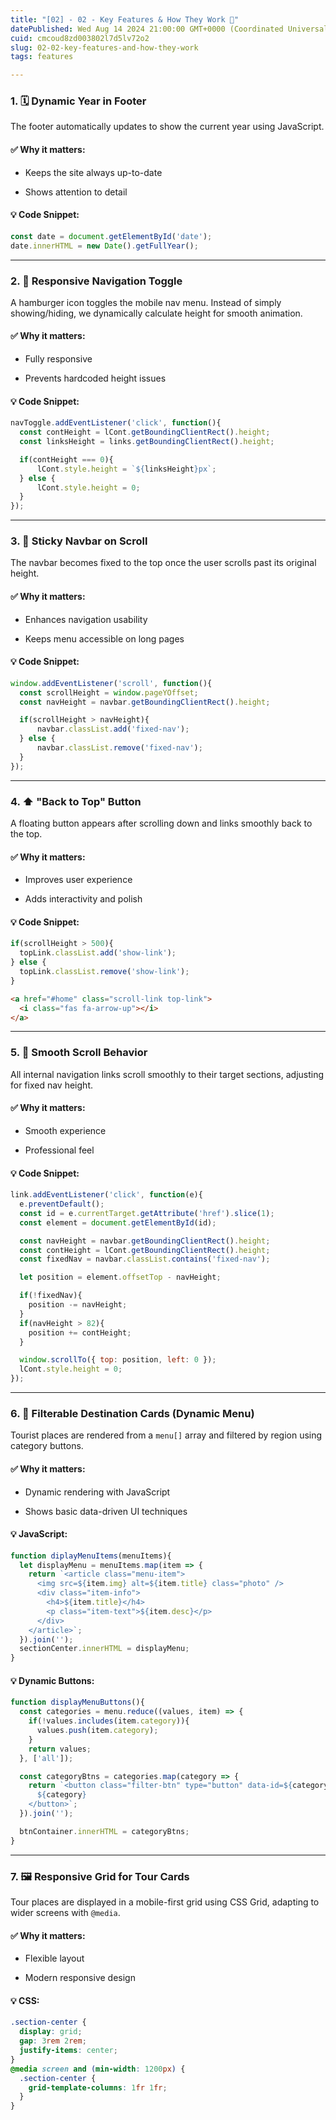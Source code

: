 ```yaml
---
title: "[02] - 02 - Key Features & How They Work 🚀"
datePublished: Wed Aug 14 2024 21:00:00 GMT+0000 (Coordinated Universal Time)
cuid: cmcoud8zd003802l7d5lv72o2
slug: 02-02-key-features-and-how-they-work
tags: features

---
```


### 1\. 🗓️ **Dynamic Year in Footer**

The footer automatically updates to show the current year using JavaScript.

#### ✅ Why it matters:

* Keeps the site always up-to-date
    
* Shows attention to detail
    

#### 💡 Code Snippet:

```js
const date = document.getElementById('date');
date.innerHTML = new Date().getFullYear();
```

---

### 2\. 🍔 **Responsive Navigation Toggle**

A hamburger icon toggles the mobile nav menu. Instead of simply showing/hiding, we dynamically calculate height for smooth animation.

#### ✅ Why it matters:

* Fully responsive
    
* Prevents hardcoded height issues
    

#### 💡 Code Snippet:

```js
navToggle.addEventListener('click', function(){
  const contHeight = lCont.getBoundingClientRect().height;
  const linksHeight = links.getBoundingClientRect().height;

  if(contHeight === 0){
      lCont.style.height = `${linksHeight}px`;
  } else {
      lCont.style.height = 0;
  }
});
```

---

### 3\. 📌 **Sticky Navbar on Scroll**

The navbar becomes fixed to the top once the user scrolls past its original height.

#### ✅ Why it matters:

* Enhances navigation usability
    
* Keeps menu accessible on long pages
    

#### 💡 Code Snippet:

```js
window.addEventListener('scroll', function(){
  const scrollHeight = window.pageYOffset;
  const navHeight = navbar.getBoundingClientRect().height;

  if(scrollHeight > navHeight){
      navbar.classList.add('fixed-nav');
  } else {
      navbar.classList.remove('fixed-nav');
  }
});
```

---

### 4\. ⬆️ **"Back to Top" Button**

A floating button appears after scrolling down and links smoothly back to the top.

#### ✅ Why it matters:

* Improves user experience
    
* Adds interactivity and polish
    

#### 💡 Code Snippet:

```js
if(scrollHeight > 500){
  topLink.classList.add('show-link');
} else {
  topLink.classList.remove('show-link');
}
```

```html
<a href="#home" class="scroll-link top-link">
  <i class="fas fa-arrow-up"></i>
</a>
```

---

### 5\. 🎯 **Smooth Scroll Behavior**

All internal navigation links scroll smoothly to their target sections, adjusting for fixed nav height.

#### ✅ Why it matters:

* Smooth experience
    
* Professional feel
    

#### 💡 Code Snippet:

```js
link.addEventListener('click', function(e){
  e.preventDefault();
  const id = e.currentTarget.getAttribute('href').slice(1);
  const element = document.getElementById(id);

  const navHeight = navbar.getBoundingClientRect().height;
  const contHeight = lCont.getBoundingClientRect().height;
  const fixedNav = navbar.classList.contains('fixed-nav');

  let position = element.offsetTop - navHeight;

  if(!fixedNav){
    position -= navHeight;
  }
  if(navHeight > 82){
    position += contHeight;
  }

  window.scrollTo({ top: position, left: 0 });
  lCont.style.height = 0;
});
```

---

### 6\. 🧭 **Filterable Destination Cards (Dynamic Menu)**

Tourist places are rendered from a `menu[]` array and filtered by region using category buttons.

#### ✅ Why it matters:

* Dynamic rendering with JavaScript
    
* Shows basic data-driven UI techniques
    

#### 💡 JavaScript:

```js
function diplayMenuItems(menuItems){
  let displayMenu = menuItems.map(item => {
    return `<article class="menu-item">
      <img src=${item.img} alt=${item.title} class="photo" />
      <div class="item-info">
        <h4>${item.title}</h4>
        <p class="item-text">${item.desc}</p>
      </div>
    </article>`;
  }).join('');
  sectionCenter.innerHTML = displayMenu;
}
```

#### 💡 Dynamic Buttons:

```js
function displayMenuButtons(){
  const categories = menu.reduce((values, item) => {
    if(!values.includes(item.category)){
      values.push(item.category);
    }
    return values;
  }, ['all']);

  const categoryBtns = categories.map(category => {
    return `<button class="filter-btn" type="button" data-id=${category}>
      ${category}
    </button>`;
  }).join('');

  btnContainer.innerHTML = categoryBtns;
}
```

---

### 7\. 🖼️ **Responsive Grid for Tour Cards**

Tour places are displayed in a mobile-first grid using CSS Grid, adapting to wider screens with `@media`.

#### ✅ Why it matters:

* Flexible layout
    
* Modern responsive design
    

#### 💡 CSS:

```css
.section-center {
  display: grid;
  gap: 3rem 2rem;
  justify-items: center;
}
@media screen and (min-width: 1200px) {
  .section-center {
    grid-template-columns: 1fr 1fr;
  }
}
```